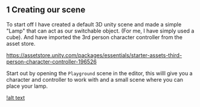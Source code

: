 ## 1 Creating our scene

To start off I have created a default 3D unity scene and made a simple "Lamp" that can act as our switchable object. (For me, I have simply used a cube).
And have imported the 3rd person character controller from the asset store.

https://assetstore.unity.com/packages/essentials/starter-assets-third-person-character-controller-196526

Start out by opening the `Playground` scene in the editor, this willl give you a character and controller to work with and a small scene where you can place your lamp.

[!alt text](blob:https://imgur.com/4d3fb9fe-2b8e-4644-80ef-2b6fc4e37c08)

